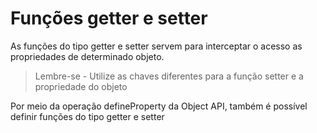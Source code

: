 # Funções getter e setter

As funções do tipo getter e setter servem para interceptar o acesso as propriedades de determinado objeto.

> Lembre-se - Utilize as chaves diferentes para a função setter e a propriedade do objeto

Por meio da operação defineProperty da Object API, também é possível definir funções do tipo getter e setter